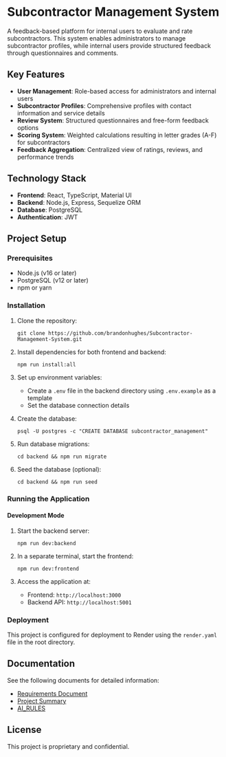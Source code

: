 # Subcontractor Management System

A feedback-based platform for internal users to evaluate and rate subcontractors. This system enables administrators to manage subcontractor profiles, while internal users provide structured feedback through questionnaires and comments.

## Key Features

- **User Management**: Role-based access for administrators and internal users
- **Subcontractor Profiles**: Comprehensive profiles with contact information and service details
- **Review System**: Structured questionnaires and free-form feedback options
- **Scoring System**: Weighted calculations resulting in letter grades (A-F) for subcontractors
- **Feedback Aggregation**: Centralized view of ratings, reviews, and performance trends

## Technology Stack

- **Frontend**: React, TypeScript, Material UI
- **Backend**: Node.js, Express, Sequelize ORM
- **Database**: PostgreSQL
- **Authentication**: JWT

## Project Setup

### Prerequisites

- Node.js (v16 or later)
- PostgreSQL (v12 or later)
- npm or yarn

### Installation

1. Clone the repository:
   ```
   git clone https://github.com/brandonhughes/Subcontractor-Management-System.git
   ```

2. Install dependencies for both frontend and backend:
   ```
   npm run install:all
   ```

3. Set up environment variables:
   - Create a `.env` file in the backend directory using `.env.example` as a template
   - Set the database connection details

4. Create the database:
   ```
   psql -U postgres -c "CREATE DATABASE subcontractor_management"
   ```

5. Run database migrations:
   ```
   cd backend && npm run migrate
   ```

6. Seed the database (optional):
   ```
   cd backend && npm run seed
   ```

### Running the Application

#### Development Mode

1. Start the backend server:
   ```
   npm run dev:backend
   ```

2. In a separate terminal, start the frontend:
   ```
   npm run dev:frontend
   ```

3. Access the application at:
   - Frontend: `http://localhost:3000`
   - Backend API: `http://localhost:5001`

### Deployment

This project is configured for deployment to Render using the `render.yaml` file in the root directory.

## Documentation

See the following documents for detailed information:
- [Requirements Document](requirements.md)
- [Project Summary](SUMMARY.md)
- [AI_RULES](AI_RULES.md)

## License

This project is proprietary and confidential.